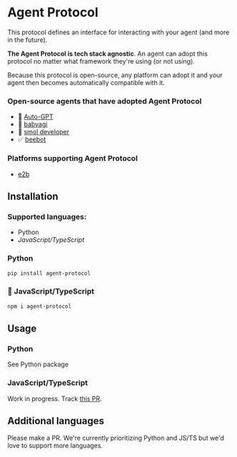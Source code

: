 # Agent Protocol

This protocol defines an interface for interacting with your agent (and more in the future). 

**The Agent Protocol is tech stack agnostic**. An agent can adopt this protocol no matter what framework they're using (or not using).

Because this protocol is open-source, any platform can adopt it and your agent then becomes automatically compatible with it.

### Open-source agents that have adopted Agent Protocol
- 🚧 [Auto-GPT](https://github.com/Significant-Gravitas/Auto-GPT)
- 🚧 [babyagi](https://github.com/yoheinakajima/babyagi)
- 🚧 [smol developer](https://github.com/smol-ai/developer)
- ✅ [beebot](https://github.com/AutoPackAI/beebot)

### Platforms supporting Agent Protocol
- [e2b](https://e2b.dev)

## Installation

### Supported languages:
- Python
- *JavaScript/TypeScript*


### Python
```sh
pip install agent-protocol
```

### 🚧 JavaScript/TypeScript 
```sh
npm i agent-protocol
```

## Usage

### Python
See Python package

### JavaScript/TypeScript
Work in progress. Track [this PR](https://github.com/e2b-dev/agent-protocol/pull/7).

## Additional languages
Please make a PR. We're currently prioritizing Python and JS/TS but we'd love to support more languages.
